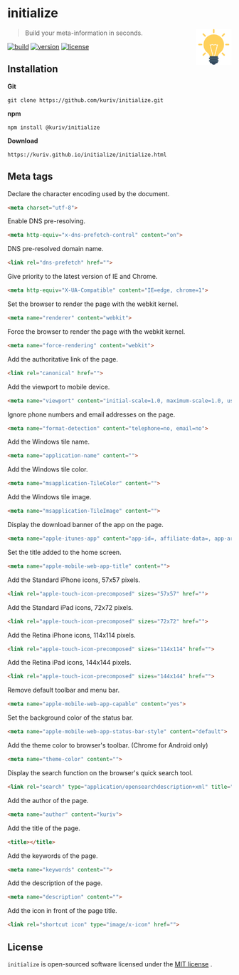# initialize

<a href="https://github.com/kuriv/initialize">
	<img src="initialize.svg" width="80" height="80" align="right">
</a>

> Build your meta-information in seconds.

[![build][build-image]][build-url]
[![version][version-image]][version-url]
[![license][license-image]][license-url]

## Installation

**Git**

```
git clone https://github.com/kuriv/initialize.git
```

**npm**

```
npm install @kuriv/initialize
```

**Download**

```
https://kuriv.github.io/initialize/initialize.html
```

## Meta tags

Declare the character encoding used by the document.

```html
<meta charset="utf-8">
```

Enable DNS pre-resolving.

```html
<meta http-equiv="x-dns-prefetch-control" content="on">
```

DNS pre-resolved domain name.

```html
<link rel="dns-prefetch" href="">
```

Give priority to the latest version of IE and Chrome.

```html
<meta http-equiv="X-UA-Compatible" content="IE=edge, chrome=1">
```

Set the browser to render the page with the webkit kernel.

```html
<meta name="renderer" content="webkit">
```

Force the browser to render the page with the webkit kernel.

```html
<meta name="force-rendering" content="webkit">
```

Add the authoritative link of the page.

```html
<link rel="canonical" href="">
```

Add the viewport to mobile device.

```html
<meta name="viewport" content="initial-scale=1.0, maximum-scale=1.0, user-scalable=0">
```

Ignore phone numbers and email addresses on the page.

```html
<meta name="format-detection" content="telephone=no, email=no">
```

Add the Windows tile name.

```html
<meta name="application-name" content="">
```

Add the Windows tile color.

```html
<meta name="msapplication-TileColor" content="">
```

Add the Windows tile image.

```html
<meta name="msapplication-TileImage" content="">
```

Display the download banner of the app on the page.

```html
<meta name="apple-itunes-app" content="app-id=, affiliate-data=, app-argument=">
```

Set the title added to the home screen.

```html
<meta name="apple-mobile-web-app-title" content="">
```

Add the Standard iPhone icons, 57x57 pixels.

```html
<link rel="apple-touch-icon-precomposed" sizes="57x57" href="">
```

Add the Standard iPad icons, 72x72 pixels.

```html
<link rel="apple-touch-icon-precomposed" sizes="72x72" href="">
```

Add the Retina iPhone icons, 114x114 pixels.

```html
<link rel="apple-touch-icon-precomposed" sizes="114x114" href="">
```

Add the Retina iPad icons, 144x144 pixels.

```html
<link rel="apple-touch-icon-precomposed" sizes="144x144" href="">
```

Remove default toolbar and menu bar.

```html
<meta name="apple-mobile-web-app-capable" content="yes">
```

Set the background color of the status bar.

```html
<meta name="apple-mobile-web-app-status-bar-style" content="default">
```

Add the theme color to browser's toolbar. (Chrome for Android only)

```html
<meta name="theme-color" content="">
```

Display the search function on the browser's quick search tool.

```html
<link rel="search" type="application/opensearchdescription+xml" title="" href="">
```

Add the author of the page.

```html
<meta name="author" content="kuriv">
```

Add the title of the page.

```html
<title></title>
```

Add the keywords of the page.

```html
<meta name="keywords" content="">
```

Add the description of the page.

```html
<meta name="description" content="">
```

Add the icon in front of the page title.

```html
<link rel="shortcut icon" type="image/x-icon" href="">
```

## License

`initialize` is open-sourced software licensed under the [MIT license](https://opensource.org/licenses/MIT) .



[build-image]: https://img.shields.io/badge/build-passing-brightgreen   "build"
[build-url]: https://github.com/kuriv/initialize	"build"
[version-image]: https://img.shields.io/badge/version-v1.0.6-blue   "version"
[version-url]: https://github.com/kuriv/initialize	"version"
[license-image]: https://img.shields.io/badge/license-MIT-green "license"
[license-url]: https://opensource.org/licenses/MIT	"license"